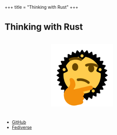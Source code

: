 +++
title = "Thinking with Rust"
+++

# Thinking with Rust

<div style="width: 40%; margin: 40px auto;">

![Thinking with Rust](/thinking-with-rust.png)

</div>

- [GitHub](https://github.com/pbzweihander)
- [Fediverse](https://yuri.garden/@pbzweihander)
